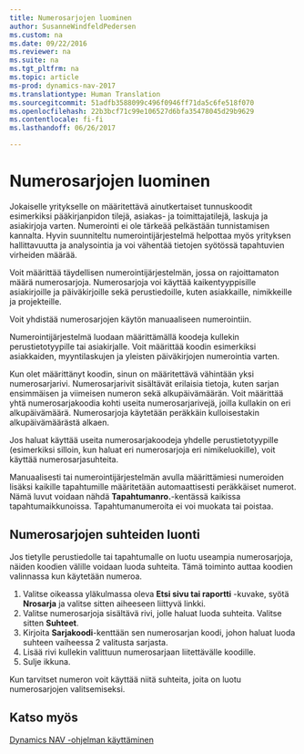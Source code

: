 ```yaml
---
title: Numerosarjojen luominen
author: SusanneWindfeldPedersen
ms.custom: na
ms.date: 09/22/2016
ms.reviewer: na
ms.suite: na
ms.tgt_pltfrm: na
ms.topic: article
ms-prod: dynamics-nav-2017
ms.translationtype: Human Translation
ms.sourcegitcommit: 51adfb3588099c496f0946ff71da5c6fe518f070
ms.openlocfilehash: 22b3bcf71c99e106527d6bfa35478045d29b9629
ms.contentlocale: fi-fi
ms.lasthandoff: 06/26/2017

---
```


# <a name="create-number-series"></a>Numerosarjojen luominen

Jokaiselle yritykselle on määritettävä ainutkertaiset tunnuskoodit esimerkiksi pääkirjanpidon tilejä, asiakas- ja toimittajatilejä, laskuja ja asiakirjoja varten. Numerointi ei ole tärkeää pelkästään tunnistamisen kannalta. Hyvin suunniteltu numerointijärjestelmä helpottaa myös yrityksen hallittavuutta ja analysointia ja voi vähentää tietojen syötössä tapahtuvien virheiden määrää.

Voit määrittää täydellisen numerointijärjestelmän, jossa on rajoittamaton määrä numerosarjoja. Numerosarjoja voi käyttää kaikentyyppisille asiakirjoille ja päiväkirjoille sekä perustiedoille, kuten asiakkaille, nimikkeille ja projekteille.

Voit yhdistää numerosarjojen käytön manuaaliseen numerointiin.

Numerointijärjestelmä luodaan määrittämällä koodeja kullekin perustietotyypille tai asiakirjalle. Voit määrittää koodin esimerkiksi asiakkaiden, myyntilaskujen ja yleisten päiväkirjojen numerointia varten.

Kun olet määrittänyt koodin, sinun on määritettävä vähintään yksi numerosarjarivi. Numerosarjarivit sisältävät erilaisia tietoja, kuten sarjan ensimmäisen ja viimeisen numeron sekä alkupäivämäärän. Voit määrittää yhtä numerosarjakoodia kohti useita numerosarjarivejä, joilla kullakin on eri alkupäivämäärä. Numerosarjoja käytetään peräkkäin kulloisestakin alkupäivämäärästä alkaen.

Jos haluat käyttää useita numerosarjakoodeja yhdelle perustietotyypille (esimerkiksi silloin, kun haluat eri numerosarjoja eri nimikeluokille), voit käyttää numerosarjasuhteita.

Manuaalisesti tai numerointijärjestelmän avulla määrittämiesi numeroiden lisäksi kaikille tapahtumille määritetään automaattisesti peräkkäiset numerot. Nämä luvut voidaan nähdä **Tapahtumanro.**-kentässä kaikissa tapahtumaikkunoissa. Tapahtumanumeroita ei voi muokata tai poistaa.

## <a name="to-create-relationships-between-number-series"></a>Numerosarjojen suhteiden luonti
Jos tietylle perustiedolle tai tapahtumalle on luotu useampia numerosarjoja, näiden koodien välille voidaan luoda suhteita. Tämä toiminto auttaa koodien valinnassa kun käytetään numeroa.

1. Valitse oikeassa yläkulmassa oleva **Etsi sivu tai raportti** -kuvake, syötä **Nrosarja** ja valitse sitten aiheeseen liittyvä linkki.
2. Valitse numerosarjoja sisältävä rivi, jolle haluat luoda suhteita. Valitse sitten **Suhteet**.
3. Kirjoita **Sarjakoodi**-kenttään sen numerosarjan koodi, johon haluat luoda suhteen vaiheessa 2 valitusta sarjasta.
4. Lisää rivi kullekin valittuun numerosarjaan liitettävälle koodille.
5. Sulje ikkuna.

Kun tarvitset numeron voit käyttää niitä suhteita, joita on luotu numerosarjojen valitsemiseksi.

## <a name="see-also"></a>Katso myös
[Dynamics NAV -ohjelman käyttäminen](ui-work-product.md)

